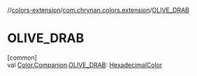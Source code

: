 //[colors-extension](../../index.md)/[com.chrynan.colors.extension](index.md)/[OLIVE_DRAB](-o-l-i-v-e_-d-r-a-b.md)

# OLIVE_DRAB

[common]\
val [Color.Companion](../../../colors-core/colors-core/com.chrynan.colors/-color/-companion/index.md).[OLIVE_DRAB](-o-l-i-v-e_-d-r-a-b.md): [HexadecimalColor](../../../colors-core/colors-core/com.chrynan.colors/-hexadecimal-color/index.md)
